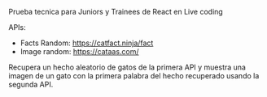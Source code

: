 Prueba tecnica para Juniors y Trainees de React en Live coding

APIs:

- Facts Random: https://catfact.ninja/fact
- Image random: https://cataas.com/

Recupera un hecho aleatorio de gatos de la primera API y muestra una imagen de un gato con la
primera palabra del hecho recuperado usando la segunda API.
